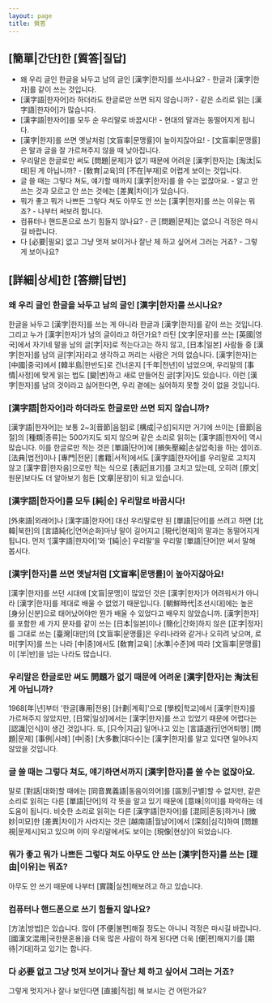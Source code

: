 ```yaml
---
layout: page
title: 質答
---
```


## [簡單|간단]한 [質答|질답]
- 왜 우리 글인 한글을 놔두고 남의 글인 [漢字|한자]를 쓰시나요? - 한글과 [漢字|한자]를 같이 쓰는 것입니다.
- [漢字語|한자어]라 하더라도 한글로만 쓰면 되지 않습니까? - 같은 소리로 읽는 [漢字語|한자어]가 많습니다.
- [漢字語|한자어]를 모두 순 우리말로 바꿉시다! - 현대의 말과는 동떨어지게 됩니다.
- [漢字|한자]를 쓰면 옛날처럼 [文盲率|문맹률]이 높아지잖아요! - [文盲率|문맹률]은 말과 글을 잘 가르쳐주지 않을 때 낮아집니다.
- 우리말은 한글로만 써도 [問題|문제]가 없기 때문에 어려운 [漢字|한자]는 [淘汰|도태]된 게 아닙니까? - [敎育|교육]의 [不在|부재]로 어렵게 보이는 것입니다.
- 글 쓸 때는 그렇다 쳐도, 얘기할 때까지 [漢字|한자]를 쓸 수는 없잖아요. - 알고 안 쓰는 것과 모르고 안 쓰는 것에는 [差異|차이]가 있습니다.
- 뭐가 좋고 뭐가 나쁘든 그렇다 쳐도 아무도 안 쓰는 [漢字|한자]를 쓰는 이유는 뭐죠? - 나부터 써보려 합니다.
- 컴퓨터나 핸드폰으로 쓰기 힘들지 않나요? - 큰 [問題|문제]는 없으니 걱정은 마시길 바랍니다.
- 다 [必要|필요] 없고 그냥 멋져 보이거나 잘난 체 하고 싶어서 그러는 거죠? - 그렇게 보이나요?

## [詳細|상세]한 [答辯|답변]
### 왜 우리 글인 한글을 놔두고 남의 글인 [漢字|한자]를 쓰시나요?
한글을 놔두고 [漢字|한자]를 쓰는 게 아니라 한글과 [漢字|한자]를 같이 쓰는 것입니다. 그리고 누가 [漢字|한자]가 남의 글이라고 하던가요? 라틴 [文字|문자]를 쓰는 [英國|영국]에서 자기네 말을 남의 글[字|자]로 적는다고는 하지 않고, [日本|일본] 사람들 중 [漢字|한자]를 남의 글[字|자]라고 생각하고 꺼리는 사람은 거의 없습니다.
[漢字|한자]는 [中國|중국]에서 [韓半島|한반도]로 건너온지 [千年|천년]이 넘었으며, 우리말의 [事情|사정]에 맞게 읽는 법도 [變|변]하고 새로 만들어진 글[字|자]도 있습니다. 이런 [漢字|한자]를 남의 것이라고 싫어한다면, 우리 곁에는 싫어하지 못할 것이 없을 것입니다.

### [漢字語|한자어]라 하더라도 한글로만 쓰면 되지 않습니까?
[漢字語|한자어]는 보통 2~3[音節|음절]로 [構成|구성]되지만 거기에 쓰이는 [音節|음절]의 [種類|종류]는 500가지도 되지 않으며 같은 소리로 읽히는 [漢字語|한자어] 역시 많습니다. 이를 한글로만 적는 것은 [單語|단어]에 [損失壓縮|손실압축]을 하는 셈이죠.
[法典|법전]이나 [專門|전문] [書籍|서적]에서도 [漢字語|한자어]를 우리말로 고치지 않고 [漢字音|한자음]으로만 적는 식으로 [表記|표기]를 고치고 있는데, 오히려 [原文|원문]보다도 더 알아보기 힘든 [文章|문장]이 되고 있습니다.

### [漢字語|한자어]를 모두 [純|순] 우리말로 바꿉시다!
[外來語|외래어]나 [漢字語|한자어] 대신 우리말로만 된 [單語|단어]를 쓰려고 하면 [北韓|북한]의 [言語純化|언어순화]마냥 말이 길어지고 [現代|현재]의 말과는 동떨어지게 됩니다. 먼저 ‘[漢字語|한자어]’와 ‘[純|순] 우리말’을 우리말 [單語|단어]만 써서 말해 봅시다.

### [漢字|한자]를 쓰면 옛날처럼 [文盲率|문맹률]이 높아지잖아요!
[漢字|한자]를 쓰던 시대에 [文盲|문맹]이 많았던 것은 [漢字|한자]가 어려워서가 아니라 [漢字|한자]를 제대로 배울 수 없었기 때문입니다. [朝鮮時代|조선시대]에는 높은 [身分|신분]으로 태어났어야만 뭔가 배울 수 있었다고 배우지 않았습니까.
[漢字|한자]를 포함한 세 가지 문자를 같이 쓰는 [日本|일본]이나 [簡化|간화]하지 않은 [正字|정자]를 그대로 쓰는 [臺灣|대만]의 [文盲率|문맹률]은 우리나라와 같거나 오히려 낮으며, 로마[字|자]를 쓰는 나라 [中|중]에서도 [敎育|교육] [水準|수준]에 따라 [文盲率|문맹률]이 [半|반]을 넘는 나라도 많습니다.

### 우리말은 한글로만 써도 問題가 없기 때문에 어려운 [漢字|한자]는 淘汰된 게 아닙니까?
1968[年|년]부터 '한글[專用|전용] [計劃|계획]'으로 [學校|학교]에서 [漢字|한자]를 가르쳐주지 않았지만, [日常|일상]에서는 [漢字|한자]를 쓰고 있었기 때문에 어렵다는 [認識|인식]이 생긴 것입니다. 또, [只今|지금] 일어나고 있는 [言語退行|언어퇴행] [問題|문제] [事例|사례] [中|중] [大多數|대다수]는 [漢字|한자]를 알고 있다면 일어나지 않았을 것입니다.

### 글 쓸 때는 그렇다 쳐도, 얘기하면서까지 [漢字|한자]를 쓸 수는 없잖아요.
말로 [對話|대화]할 때에는 [同音異義語|동음이의어]를 [區別|구별]할 수 없지만, 같은 소리로 읽히는 다른 [單語|단어]의 각 뜻을 알고 있기 때문에 [意味|의미]를 파악하는 데 도움이 됩니다. 비슷한 소리로 읽히는 다른 [漢字語|한자어]를 [混同|혼동]하거나 [微妙|미묘]한 [差異|차이]가 사라지는 것은 [越南語|월남어]에서 [深刻|심각]하여 [問題視|문제시]되고 있으며 이미 우리말에서도 보이는 [現像|현상]이 되었습니다.

### 뭐가 좋고 뭐가 나쁘든 그렇다 쳐도 아무도 안 쓰는 [漢字|한자]를 쓰는 [理由|이유]는 뭐죠?
아무도 안 쓰기 때문에 나부터 [實踐|실천]해보려고 하고 있습니다.

### 컴퓨터나 핸드폰으로 쓰기 힘들지 않나요?
[方法|방법]은 있습니다. 많이 [不便|불편]해질 정도는 아니니 걱정은 마시길 바랍니다. [國漢文混用|국한문혼용]을 더욱 많은 사람이 하게 된다면 더욱 [便|편]해지기를 [期待|기대]하고 있기는 합니다.

### 다 必要 없고 그냥 멋져 보이거나 잘난 체 하고 싶어서 그러는 거죠?
그렇게 멋지거나 잘나 보인다면 [直接|직접] 해 보시는 건 어떤가요?

